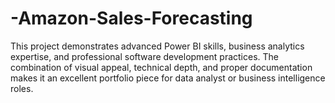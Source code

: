 # -Amazon-Sales-Forecasting
This project demonstrates advanced Power BI skills, business analytics expertise, and professional software development practices. The combination of visual appeal, technical depth, and proper documentation makes it an excellent portfolio piece for data analyst or business intelligence roles.
